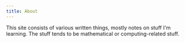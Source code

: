 ```yaml
---
title: About
---
```


This site consists of various written things, mostly notes on stuff I'm learning. The stuff tends to be mathematical or computing-related stuff.
